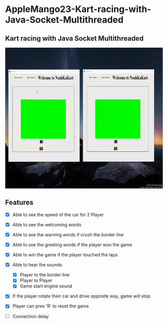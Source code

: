 # AppleMango23-Kart-racing-with-Java-Socket-Multithreaded

## Kart racing with Java Socket Multithreaded
<img src="https://github.com/AppleMango23/AppleMango23-Kart-racing-with-Java-Socket-Multithreaded/blob/main/sss2.gif" width="800" height="450">

## Features
- [x] Able to see the speed of the car for 2 Player<br>
- [x] Able to see the welcoming words<br>
- [x] Able to see the warning words if crush the border line<br>
- [x] Able to see the greeting words if the player won the game<br>
- [x] Able to win the game if the player touched the laps<br>
- [x] Able to hear the sounds<br>
  - [x] Player to the border line<br>
  - [x] Player to Player<br>
  - [x] Game start engine sound<br>
- [x] If the player rotate their car and drive opposite way, game will stop<br>
- [x] Player can pres 'R' to reset the game<br>
- [ ] Connection delay<br>

